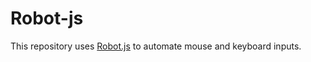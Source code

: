 # Robot-js 

This repository uses [Robot.js](https://robotjs.io/) to automate mouse and keyboard inputs.

